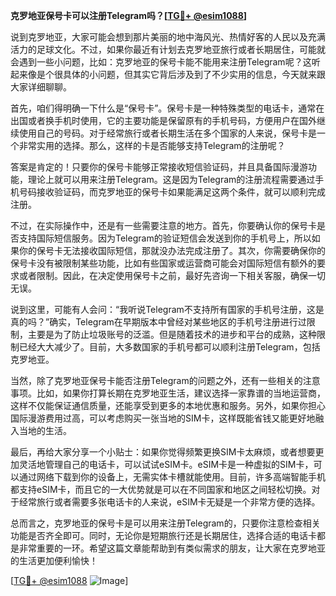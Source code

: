 **克罗地亚保号卡可以注册Telegram吗？[[TG💪+ @esim1088](https://t.me/s/esim1088)]**

说到克罗地亚，大家可能会想到那片美丽的地中海风光、热情好客的人民以及充满活力的足球文化。不过，如果你最近有计划去克罗地亚旅行或者长期居住，可能就会遇到一些小问题，比如：克罗地亚的保号卡能不能用来注册Telegram呢？这听起来像是个很具体的小问题，但其实它背后涉及到了不少实用的信息，今天就来跟大家详细聊聊。

首先，咱们得明确一下什么是“保号卡”。保号卡是一种特殊类型的电话卡，通常在出国或者换手机时使用，它的主要功能是保留原有的手机号码，方便用户在国外继续使用自己的号码。对于经常旅行或者长期生活在多个国家的人来说，保号卡是一个非常实用的选择。那么，这样的卡是否能够支持Telegram的注册呢？

答案是肯定的！只要你的保号卡能够正常接收短信验证码，并且具备国际漫游功能，理论上就可以用来注册Telegram。这是因为Telegram的注册流程需要通过手机号码接收验证码，而克罗地亚的保号卡如果能满足这两个条件，就可以顺利完成注册。

不过，在实际操作中，还是有一些需要注意的地方。首先，你要确认你的保号卡是否支持国际短信服务。因为Telegram的验证短信会发送到你的手机号上，所以如果你的保号卡无法接收国际短信，那就没办法完成注册了。其次，你需要确保你的保号卡没有被限制某些功能，比如有些国家或运营商可能会对国际短信有额外的要求或者限制。因此，在决定使用保号卡之前，最好先咨询一下相关客服，确保一切无误。

说到这里，可能有人会问：“我听说Telegram不支持所有国家的手机号注册，这是真的吗？”确实，Telegram在早期版本中曾经对某些地区的手机号注册进行过限制，主要是为了防止垃圾账号的泛滥。但是随着技术的进步和平台的成熟，这种限制已经大大减少了。目前，大多数国家的手机号都可以顺利注册Telegram，包括克罗地亚。

当然，除了克罗地亚保号卡能否注册Telegram的问题之外，还有一些相关的注意事项。比如，如果你打算长期在克罗地亚生活，建议选择一家靠谱的当地运营商，这样不仅能保证通信质量，还能享受到更多的本地优惠和服务。另外，如果你担心国际漫游费用过高，可以考虑购买一张当地的SIM卡，这样既能省钱又能更好地融入当地的生活。

最后，再给大家分享一个小贴士：如果你觉得频繁更换SIM卡太麻烦，或者想要更加灵活地管理自己的电话卡，可以试试eSIM卡。eSIM卡是一种虚拟的SIM卡，可以通过网络下载到你的设备上，无需实体卡槽就能使用。目前，许多高端智能手机都支持eSIM卡，而且它的一大优势就是可以在不同国家和地区之间轻松切换。对于经常旅行或者需要多张电话卡的人来说，eSIM卡无疑是一个非常方便的选择。

总而言之，克罗地亚的保号卡是可以用来注册Telegram的，只要你注意检查相关功能是否齐全即可。同时，无论你是短期旅行还是长期居住，选择合适的电话卡都是非常重要的一环。希望这篇文章能帮助到有类似需求的朋友，让大家在克罗地亚的生活更加便利愉快！

[[TG💪+ @esim1088](https://t.me/s/esim1088) ![Image](https://i.postimg.cc/4NQfJmqS/Snipaste-2025-05-13-00-14-12.png)]